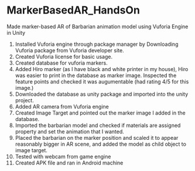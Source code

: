# MarkerBasedAR_HandsOn
Made marker-based AR of Barbarian animation model using Vuforia Engine in Unity

1. Installed Vuforia engine through package manager by Downloading Vuforia package from Vuforia developer site.
2. Created Vuforia license for basic usage.
3. Created database for vuforia markers.
4. Added Hiro marker (as I have black and white printer in my house), Hiro was easier to print in the database as marker image. Inspected the feature points and checked it was augumentable (had rating 4/5 for this image.)
5. Downloaded the database as unity package and imported into the unity project.
6. Added AR camera from Vuforia engine
7. Created Image Target and pointed out the marker image I added in the database.
8. Imported the barbarian model and checked if materials are assigned property and set the animation that I wanted.
9. Placed the barbarian on the marker position and scaled it to appear reasonably bigger in AR scene, and added the model as child object to image target.
10. Tested with webcam from game engine
11. Created APK file and ran in Android machine
    
